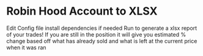 # Robin Hood Account to XLSX

Edit Config file
install dependencies if needed
Run to generate a xlsx report of your trades!
If you are still in the position it will give you estimated % change based off what has already sold and what is left at the current price when it was ran
